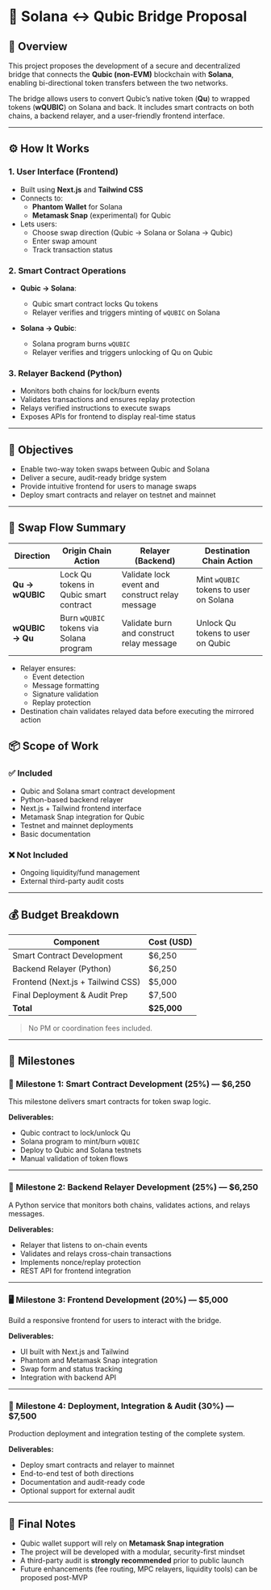 
# 🌉 Solana ↔ Qubic Bridge Proposal

## 🔎 Overview

This project proposes the development of a secure and decentralized bridge that connects the **Qubic (non-EVM)** blockchain with **Solana**, enabling bi-directional token transfers between the two networks.

The bridge allows users to convert Qubic’s native token (**Qu**) to wrapped tokens (**wQUBIC**) on Solana and back. It includes smart contracts on both chains, a backend relayer, and a user-friendly frontend interface.

---

## ⚙️ How It Works

### 1. User Interface (Frontend)
- Built using **Next.js** and **Tailwind CSS**
- Connects to:
  - **Phantom Wallet** for Solana
  - **Metamask Snap** (experimental) for Qubic
- Lets users:
  - Choose swap direction (Qubic → Solana or Solana → Qubic)
  - Enter swap amount
  - Track transaction status

### 2. Smart Contract Operations
- **Qubic → Solana**:
  - Qubic smart contract locks Qu tokens
  - Relayer verifies and triggers minting of `wQUBIC` on Solana

- **Solana → Qubic**:
  - Solana program burns `wQUBIC`
  - Relayer verifies and triggers unlocking of Qu on Qubic

### 3. Relayer Backend (Python)
- Monitors both chains for lock/burn events
- Validates transactions and ensures replay protection
- Relays verified instructions to execute swaps
- Exposes APIs for frontend to display real-time status

---

## 🎯 Objectives

- Enable two-way token swaps between Qubic and Solana
- Deliver a secure, audit-ready bridge system
- Provide intuitive frontend for users to manage swaps
- Deploy smart contracts and relayer on testnet and mainnet

---

## 🔄 Swap Flow Summary

| Direction        | Origin Chain Action             | Relayer (Backend)            | Destination Chain Action              |
|------------------|----------------------------------|-------------------------------|----------------------------------------|
| **Qu → wQUBIC**  | Lock Qu tokens in Qubic smart contract | Validate lock event and construct relay message | Mint `wQUBIC` tokens to user on Solana |
| **wQUBIC → Qu**  | Burn `wQUBIC` tokens via Solana program | Validate burn and construct relay message | Unlock Qu tokens to user on Qubic      |

- Relayer ensures:
  - Event detection
  - Message formatting
  - Signature validation
  - Replay protection
- Destination chain validates relayed data before executing the mirrored action


## 📦 Scope of Work

### ✅ Included
- Qubic and Solana smart contract development
- Python-based backend relayer
- Next.js + Tailwind frontend interface
- Metamask Snap integration for Qubic
- Testnet and mainnet deployments
- Basic documentation

### ❌ Not Included
- Ongoing liquidity/fund management
- External third-party audit costs

---

## 💰 Budget Breakdown

| Component                           | Cost (USD)     |
|-------------------------------------|----------------|
| Smart Contract Development          | $6,250         |
| Backend Relayer (Python)            | $6,250         |
| Frontend (Next.js + Tailwind CSS)   | $5,000         |
| Final Deployment & Audit Prep       | $7,500         |
| **Total**                           | **$25,000**    |

> No PM or coordination fees included.

---

## 📆 Milestones

### 🧱 Milestone 1: Smart Contract Development (25%) — **$6,250**

This milestone delivers smart contracts for token swap logic.

**Deliverables:**
- Qubic contract to lock/unlock Qu
- Solana program to mint/burn `wQUBIC`
- Deploy to Qubic and Solana testnets
- Manual validation of token flows

---

### 🔁 Milestone 2: Backend Relayer Development (25%) — **$6,250**

A Python service that monitors both chains, validates actions, and relays messages.

**Deliverables:**
- Relayer that listens to on-chain events
- Validates and relays cross-chain transactions
- Implements nonce/replay protection
- REST API for frontend integration

---

### 🖥 Milestone 3: Frontend Development (20%) — **$5,000**

Build a responsive frontend for users to interact with the bridge.

**Deliverables:**
- UI built with Next.js and Tailwind
- Phantom and Metamask Snap integration
- Swap form and status tracking
- Integration with backend API

---

### 🚀 Milestone 4: Deployment, Integration & Audit (30%) — **$7,500**

Production deployment and integration testing of the complete system.

**Deliverables:**
- Deploy smart contracts and relayer to mainnet
- End-to-end test of both directions
- Documentation and audit-ready code
- Optional support for external audit

---

## 📝 Final Notes

- Qubic wallet support will rely on **Metamask Snap integration**
- The project will be developed with a modular, security-first mindset
- A third-party audit is **strongly recommended** prior to public launch
- Future enhancements (fee routing, MPC relayers, liquidity tools) can be proposed post-MVP

